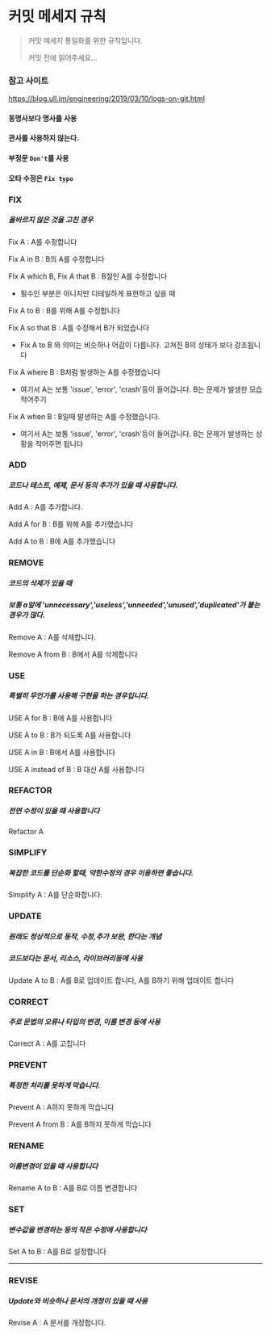 # 커밋 메세지 규칙

> 커밋 메세지 통일화를 위한 규칙입니다.
>
> 커밋 전에 읽어주세요...

### 참고 사이트

https://blog.ull.im/engineering/2019/03/10/logs-on-git.html

[좋은 git commit 메세지를 위한 영어사전 ]: https://blog.ull.im/engineering/2019/03/10/logs-on-git.html	"by Reid"



#### 동명사보다 명사를 사용

#### 관사를 사용하지 않는다.

#### 부정문 `Don't`를 사용

#### 오타 수정은 `Fix typo`

### FIX

##### 올바르지 않은 것을 고친 경우

Fix A : A를 수정합니다

Fix A in B : B의 A를 수정합니다

FIx A which B, Fix A that B : B절인 A를 수정합니다

- 필수인 부분은 아니지만 디테일하게 표현하고 싶을 때

Fix A to B : B를 위해 A를 수정합니다

Fix A so that B :  A를 수정해서 B가 되었습니다

- Fix A to B 와 의미는 비슷하나 어감이 다릅니다. 고쳐진 B의 상태가 보다 강조됩니다

Fix A where B : B처럼 발생하는 A를 수정했습니다

- 여기서 A는 보통 'issue', 'error', 'crash'등이 들어갑니다. B는 문제가 발생한  모습 적어주기 

Fix A when B :  B일때 발생하는 A를 수정했습니다.

- 여기서 A는 보통 'issue', 'error', 'crash'등이 들어갑니다. B는 문제가 발생하는 상황을 적어주면 됩니다

### ADD

##### 코드나 테스트, 예제, 문서 등의 추가가 있을 때 사용합니다. 

Add A : A를 추가합니다.

Add A for B : B를 위해 A를 추가했습니다

Add A to B : B에 A를 추가했습니다

### REMOVE 

##### 코드의 삭제가 있을 때

##### 보통 a앞에 'unnecessary','useless','unneeded','unused','duplicated'가 붙는 경우가 많다. 

Remove A : A를 삭제합니다.

Remove A from B :  B에서 A를 삭제합니다

### USE

##### 특별히 무언가를 사용해 구현을 하는 경우입니다. 

USE A for B  : B에 A를 사용합니다

USE A to B : B가 되도록 A를 사용합니다

USE A in B : B에서 A를 사용합니다

USE A instead of B : B 대신 A를 사용합니다

### REFACTOR 

##### 전면 수정이 있을 때 사용합니다

Refactor A 

### SIMPLIFY

##### 복잡한 코드를 단순화 할때, 약한수정의 경우 이용하면 좋습니다. 

Simplify A : A를 단순화합니다.

### UPDATE 

##### 원래도 정상적으로 동작, 수정,추가 보완, 한다는 개념

##### 코드보다는 문서, 리소스, 라이브러리등에 사용

Update A to B : A를 B로 업데이트 합니다, A를 B하기 위해 업데이트 합니다

### CORRECT

##### 주로 문법의 오류나 타입의 변경, 이름 변경 등에 사용 

Correct A : A를 고칩니다

### PREVENT 

##### 특정한 처리를 못하게 막습니다.

Prevent A : A하지 못하게 막습니다

Prevent A from B : A를 B하지 못하게 막습니다

### RENAME

##### 이름변경이 있을 때 사용합니다

Rename A to B : A를 B로 이름 변경합니다

### SET 

##### 변수값을 변경하는 등의 작은 수정에 사용합니다

Set A to B  : A를 B로 설정합니다

---

### REVISE 

##### Update와 비슷하나 문서의 개정이 있을 때 사용

Revise A : A 문서를 개정합니다.





